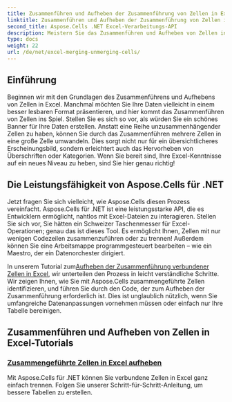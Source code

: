 ```yaml
---
title: Zusammenführen und Aufheben der Zusammenführung von Zellen in Excel
linktitle: Zusammenführen und Aufheben der Zusammenführung von Zellen in Excel
second_title: Aspose.Cells .NET Excel-Verarbeitungs-API
description: Meistern Sie das Zusammenführen und Aufheben von Zellen in Excel mit unseren einfachen Aspose.Cells-Tutorials für .NET. Verbessern Sie Ihre Tabellenkalkulationskenntnisse.
type: docs
weight: 22
url: /de/net/excel-merging-unmerging-cells/
---
```

## Einführung

Beginnen wir mit den Grundlagen des Zusammenführens und Aufhebens von Zellen in Excel. Manchmal möchten Sie Ihre Daten vielleicht in einem besser lesbaren Format präsentieren, und hier kommt das Zusammenführen von Zellen ins Spiel. Stellen Sie es sich so vor, als würden Sie ein schönes Banner für Ihre Daten erstellen. Anstatt eine Reihe unzusammenhängender Zellen zu haben, können Sie durch das Zusammenführen mehrere Zellen in eine große Zelle umwandeln. Dies sorgt nicht nur für ein übersichtlicheres Erscheinungsbild, sondern erleichtert auch das Hervorheben von Überschriften oder Kategorien. Wenn Sie bereit sind, Ihre Excel-Kenntnisse auf ein neues Niveau zu heben, sind Sie hier genau richtig!

## Die Leistungsfähigkeit von Aspose.Cells für .NET

Jetzt fragen Sie sich vielleicht, wie Aspose.Cells diesen Prozess vereinfacht. Aspose.Cells für .NET ist eine leistungsstarke API, die es Entwicklern ermöglicht, nahtlos mit Excel-Dateien zu interagieren. Stellen Sie sich vor, Sie hätten ein Schweizer Taschenmesser für Excel-Operationen; genau das ist dieses Tool. Es ermöglicht Ihnen, Zellen mit nur wenigen Codezeilen zusammenzuführen oder zu trennen! Außerdem können Sie eine Arbeitsmappe programmgesteuert bearbeiten – wie ein Maestro, der ein Datenorchester dirigiert. 

 In unserem Tutorial zum[Aufheben der Zusammenführung verbundener Zellen in Excel](./unmerge-merged-cells/), wir unterteilen den Prozess in leicht verständliche Schritte. Wir zeigen Ihnen, wie Sie mit Aspose.Cells zusammengeführte Zellen identifizieren, und führen Sie durch den Code, der zum Aufheben der Zusammenführung erforderlich ist. Dies ist unglaublich nützlich, wenn Sie umfangreiche Datenanpassungen vornehmen müssen oder einfach nur Ihre Tabelle bereinigen. 

## Zusammenführen und Aufheben von Zellen in Excel-Tutorials
### [Zusammengeführte Zellen in Excel aufheben](./unmerge-merged-cells/)
Mit Aspose.Cells für .NET können Sie verbundene Zellen in Excel ganz einfach trennen. Folgen Sie unserer Schritt-für-Schritt-Anleitung, um bessere Tabellen zu erstellen.